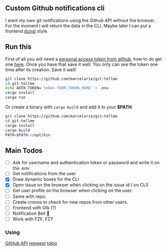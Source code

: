 ## Custom Github notifications cli

I want my own git notifications using the Github API without the browser. For
the moment I will return the data in the CLI. Maybe later I can put a frontend
[dunst](https://github.com/dunst-project/dunst) style.

## Run this

First of all you will need a
[personal access token from github](https://github.com/settings/tokens), how to
do get one
[here](https://docs.github.com/en/github/authenticating-to-github/keeping-your-account-and-data-secure/creating-a-personal-access-token).
Once you have that save it well. You only can see the token one time after its
creation. Save it well!

```bash
git clone https://github.com/marcelarie/git-tellme
cd git-tellme
echo AUTH_TOKEN='token YOUR_TOKEN_HERE' > .env
cargo install
cargo run
```

Or create a binary with `cargo build` and add it to your **$PATH**.

```bash
git clone https://github.com/marcelarie/git-tellme
cd git-tellme
cargo install
cargo build
PATH=$PATH:~/opt/bin
```

## Main Todos

-   [ ] Ask for username and authentication token or password and write it on
        the .env
-   [ ] Get notifications from the user
-   [x] Draw dynamic boxes for the CLI
-   [x] Open issue on the browser when clicking on the issue id ( on CLI)
-   [ ] Get user profile on the browser when clicking on the user.
-   [ ] Same with repo.
-   [ ] Create cronos to check for new repos from other users.
-   [ ] Frontend with Gtk (?)
-   [ ] Notification Bell 🔔
-   [ ] Work with FZF, FZY

### Using

[GitHub API](https://docs.github.com/en/rest)
[reqwest](https://crates.io/crates/reqwest)
[tokio](https://crates.io/crates/tokio)
